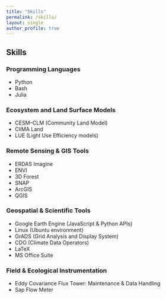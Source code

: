 ```yaml
---
title: "Skills"
permalink: /skills/
layout: single
author_profile: true
---
```


## Skills

### Programming Languages
- Python  
- Bash  
- Julia  

### Ecosystem and Land Surface Models
- CESM–CLM (Community Land Model)  
- CliMA Land  
- LUE (Light Use Efficiency models)  

### Remote Sensing & GIS Tools
- ERDAS Imagine  
- ENVI  
- 3D Forest  
- SNAP  
- ArcGIS  
- QGIS  

### Geospatial & Scientific Tools
- Google Earth Engine (JavaScript & Python APIs)  
- Linux (Ubuntu environment)  
- GrADS (Grid Analysis and Display System)  
- CDO (Climate Data Operators)  
- LaTeX  
- MS Office Suite  

### Field & Ecological Instrumentation
- Eddy Covariance Flux Tower: Maintenance & Data Handling  
- Sap Flow Meter  
